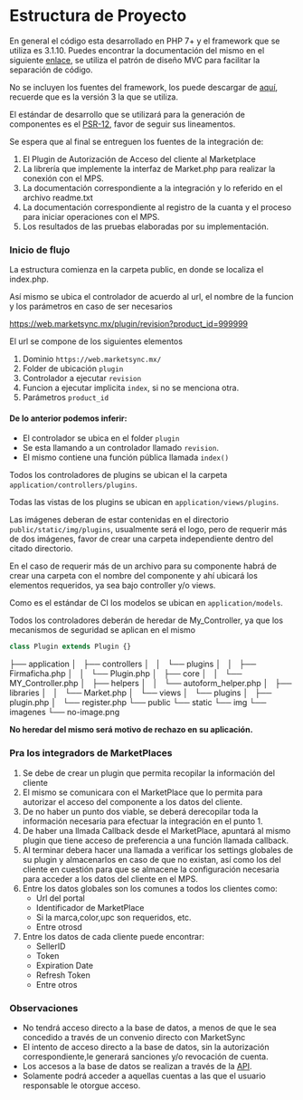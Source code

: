 # Estructura de Proyecto

En general el código esta desarrollado en PHP 7+ y el framework que se utiliza es 3.1.10. Puedes encontrar la documentación del mismo en el siguiente [enlace](https://codeigniter.com/user_guide/), se utiliza el patrón de diseño MVC para facilitar la separación de código.

No se incluyen los fuentes del framework, los puede descargar de [aquí](https://codeigniter.com/download), recuerde que es la versión 3 la que se utiliza.

El estándar de desarrollo que se utilizará para la generación de componentes es el [PSR-12](https://www.php-fig.org/psr/psr-12/), favor de seguir sus lineamentos.


Se espera que al final se entreguen los fuentes de la integración de:
1. El Plugin de Autorización de Acceso del cliente al Marketplace
2. La librería que implemente la interfaz de Market.php para realizar la conexión con el MPS.
3. La documentación correspondiente a la integración y lo referido en el archivo readme.txt
4. La documentación correspondiente al registro de la cuanta y el proceso para iniciar operaciones con el MPS.
5. Los resultados de las pruebas elaboradas por su implementación.

### Inicio de flujo
La estructura comienza en la carpeta public, en donde se localiza el index.php.

Así mismo se ubica el controlador de acuerdo al url, el nombre de la funcion y los parámetros en caso de ser necesarios

https://web.marketsync.mx/plugin/revision?product_id=999999

El url se compone de los siguientes elementos
1. Dominio `https://web.marketsync.mx/`
2. Folder de ubicación `plugin`
3. Controlador a ejecutar `revision`
4. Funcion a ejecutar implicita `index`, si no se menciona otra.
5. Parámetros `product_id`

#### De lo anterior podemos inferir:

- El controlador se ubica en el folder `plugin`
- Se esta llamando a un controlador llamado `revision`.
- El mismo contiene una función pública llamada `index()`

Todos los controladores de plugins se ubican el la carpeta `application/controllers/plugins`.

Todas las vistas de los plugins se ubican en `application/views/plugins`.

Las imágenes deberan de estar contenidas en el directorio `public/static/img/plugins`, usualmente será el logo, pero de requerir más de dos imágenes, favor de crear una carpeta independiente dentro del citado directorio.

En el caso de requerir más de un archivo para su componente habrá de crear una carpeta con el nombre del componente y ahí ubicará los elementos requeridos, ya sea bajo controller y/o views.

Como es el estándar de CI los modelos se ubican en `application/models`.

Todos los controladores deberán de heredar de My_Controller, ya que los mecanismos de seguridad se aplican en el mismo

```php
class Plugin extends Plugin {}

```
├── application
│   ├── controllers
│   │   └── plugins
│   │       ├── Firmaficha.php
│   │       └── Plugin.php
│   ├── core
│   │   └── MY_Controller.php
│   ├── helpers
│   │   └── autoform_helper.php
│   ├── libraries
│   │   └── Market.php
│   └── views
│       └── plugins
│           ├── plugin.php
│           └── register.php
└── public
    └── static
        └── img
            └── imagenes
                └── no-image.png
                
**No heredar del mismo será motivo de rechazo en su aplicación.**

### Pra los integradors de MarketPlaces
1. Se debe de crear un plugin que permita recopilar la información del cliente
2. El mismo se comunicara con el MarketPlace que lo permita para autorizar el acceso
del componente a los datos del cliente.
3. De no haber un punto dos viable, se deberá derecopilar toda la información necesaria para efectuar la integración en el punto 1.
4. De haber una llmada Callback desde el MarketPlace, apuntará al mismo plugin que tiene acceso de preferencia a una función llamada callback.
5. Al terminar debera hacer una llamada a verificar los settings globales de su plugin y almacenarlos en caso de que no existan, así como los del cliente en cuestión para que se almacene la configuración necesaria para acceder a los datos del cliente en el MPS.
6. Entre los datos globales son los comunes a todos los clientes como:
    - Url del portal
    - Identificador de MarketPlace
    - Si la marca,color,upc son requeridos, etc.
    - Entre otrosd
7. Entre los datos de cada cliente puede encontrar:
    - SellerID
    - Token
    - Expiration Date
    - Refresh Token
    - Entre otros

### Observaciones
- No tendrá acceso directo a la base de datos, a menos de que le sea concedido a través de un convenio directo con MarketSync
- El intento de acceso directo a la base de datos, sin la autorización correspondiente,le generará sanciones y/o revocación de cuenta.
- Los accesos a la base de datos se realizan a través de la [API](https://github.com/hvalles/marketsync).
- Solamente podrá acceder a aquellas cuentas a las que el usuario responsable le otorgue acceso.

